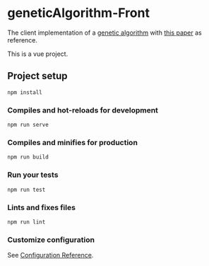 # geneticAlgorithm-Front
The client implementation of a [genetic algorithm](https://github.com/Toto12345678/GeneticAlgorithm1) with [this paper](https://doi.org/10.1051/e3sconf/20183110006) as reference.

This is a vue project.

## Project setup
```
npm install
```

### Compiles and hot-reloads for development
```
npm run serve
```

### Compiles and minifies for production
```
npm run build
```

### Run your tests
```
npm run test
```

### Lints and fixes files
```
npm run lint
```

### Customize configuration
See [Configuration Reference](https://cli.vuejs.org/config/).
